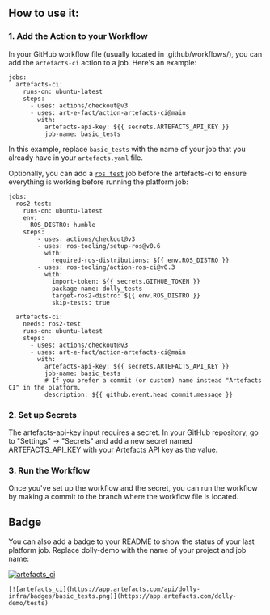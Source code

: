 ## How to use it:

### 1. **Add the Action to your Workflow**

In your GitHub workflow file (usually located in .github/workflows/), you can add the `artefacts-ci` action to a job. Here's an example:
    
```
jobs:
  artefacts-ci:
    runs-on: ubuntu-latest
    steps:
      - uses: actions/checkout@v3
      - uses: art-e-fact/action-artefacts-ci@main
        with:
          artefacts-api-key: ${{ secrets.ARTEFACTS_API_KEY }}
          job-name: basic_tests
```

In this example, replace `basic_tests` with the name of your job that you already have in your `artefacts.yaml` file.

Optionally, you can add a [`ros test`](https://github.com/ros-tooling/setup-ros) job before the artefacts-ci to ensure everything is working before running the platform job:
    
```
jobs:
  ros2-test:
    runs-on: ubuntu-latest
    env:
      ROS_DISTRO: humble
    steps:
        - uses: actions/checkout@v3
        - uses: ros-tooling/setup-ros@v0.6
          with:
            required-ros-distributions: ${{ env.ROS_DISTRO }}
        - uses: ros-tooling/action-ros-ci@v0.3
          with:
            import-token: ${{ secrets.GITHUB_TOKEN }}
            package-name: dolly_tests
            target-ros2-distro: ${{ env.ROS_DISTRO }}
            skip-tests: true

  artefacts-ci:
    needs: ros2-test
    runs-on: ubuntu-latest
    steps:
      - uses: actions/checkout@v3
      - uses: art-e-fact/action-artefacts-ci@main
        with:
          artefacts-api-key: ${{ secrets.ARTEFACTS_API_KEY }}
          job-name: basic_tests
          # If you prefer a commit (or custom) name instead "Artefacts CI" in the platform.
          description: ${{ github.event.head_commit.message }}
```




### 2. **Set up Secrets**

The artefacts-api-key input requires a secret. In your GitHub repository, go to "Settings" -> "Secrets" and add a new secret named ARTEFACTS_API_KEY with your Artefacts API key as the value.

### 3. **Run the Workflow**

Once you've set up the workflow and the secret, you can run the workflow by making a commit to the branch where the workflow file is located.


## Badge

You can also add a badge to your README to show the status of your last platform job. Replace dolly-demo with the name of your project and job name:

[![artefacts_ci](https://app.artefacts.com/api/dolly-demo/badges/basic_tests.png)](https://app.artefacts.com/dolly-demo/tests)

```
[![artefacts_ci](https://app.artefacts.com/api/dolly-infra/badges/basic_tests.png)](https://app.artefacts.com/dolly-demo/tests)
```